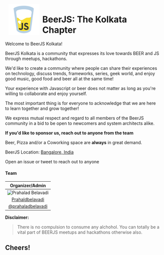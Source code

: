 <img src="https://github.com/beerjs/recife/blob/master/docs/img/icon-beerjs.png" align="left" hspace="10" vspace="6" width="20%">

# BeerJS: The Kolkata Chapter

Welcome to BeerJS Kolkata!

BeerJS Kolkata is a community that expresses its love towards BEER and JS through meetups, hackathons.

We'd like to create a community where people can share their experiences on technology, discuss trends, frameworks, series, geek world, and enjoy good music, good food and beer all at the same time!

Your experience with Javascript or beer does not matter as long as you're willing to collaborate and enjoy yourself.

The most important thing is for everyone to acknowledge that we are here to learn together and grow together!

We express mutual respect and regard to all members of the BeerJS community in a bid to be open to newcomers and system architects alike.

__If you'd like to sponsor us, reach out to anyone from the team__

Beer, Pizza and/or a Coworking space are **always** in great demand.

BeerJS Location: [Bangalore, India](https://goo.gl/JrrgSw)

Open an issue or tweet to reach out to anyone

#### Team

| Organizer/Admin |
|:-:|
| ![Prahalad Belavadi](https://pbs.twimg.com/profile_images/901150548769898496/qcSwhc7__400x400.jpg)
|[Prahaldbelavadi](https://github.com/prahaladbelavadi)|
|[@prahaladbelavadi](https://twitter.com/prahaladbelavad)|

__Disclaimer:__
> There is no compulsion to consume any alchohol. You can totally be a vital part of BEERJS meetups and hackathons otherwise also.

## Cheers!
